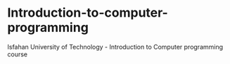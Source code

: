 # Introduction-to-computer-programming

Isfahan University of Technology - Introduction to Computer programming course
